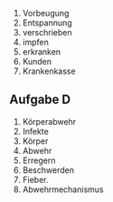 1. Vorbeugung
2. Entspannung
3. verschrieben
4. impfen
5. erkranken
6. Kunden
7. Krankenkasse


## Aufgabe D

1. Körperabwehr
2. Infekte
3. Körper
4. Abwehr
5. Erregern
6. Beschwerden
7. Fieber. 
8. Abwehrmechanismus
